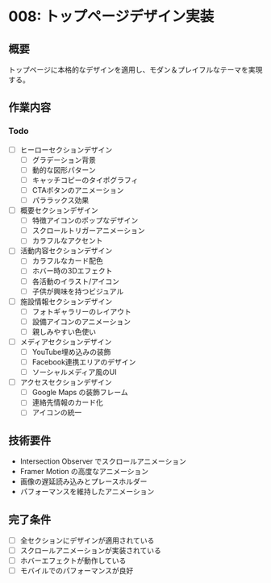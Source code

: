 # 008: トップページデザイン実装

## 概要
トップページに本格的なデザインを適用し、モダン＆プレイフルなテーマを実現する。

## 作業内容

### Todo
- [ ] ヒーローセクションデザイン
  - [ ] グラデーション背景
  - [ ] 動的な図形パターン
  - [ ] キャッチコピーのタイポグラフィ
  - [ ] CTAボタンのアニメーション
  - [ ] パララックス効果
- [ ] 概要セクションデザイン
  - [ ] 特徴アイコンのポップなデザイン
  - [ ] スクロールトリガーアニメーション
  - [ ] カラフルなアクセント
- [ ] 活動内容セクションデザイン
  - [ ] カラフルなカード配色
  - [ ] ホバー時の3Dエフェクト
  - [ ] 各活動のイラスト/アイコン
  - [ ] 子供が興味を持つビジュアル
- [ ] 施設情報セクションデザイン
  - [ ] フォトギャラリーのレイアウト
  - [ ] 設備アイコンのアニメーション
  - [ ] 親しみやすい色使い
- [ ] メディアセクションデザイン
  - [ ] YouTube埋め込みの装飾
  - [ ] Facebook連携エリアのデザイン
  - [ ] ソーシャルメディア風のUI
- [ ] アクセスセクションデザイン
  - [ ] Google Maps の装飾フレーム
  - [ ] 連絡先情報のカード化
  - [ ] アイコンの統一

## 技術要件
- Intersection Observer でスクロールアニメーション
- Framer Motion の高度なアニメーション
- 画像の遅延読み込みとプレースホルダー
- パフォーマンスを維持したアニメーション

## 完了条件
- [ ] 全セクションにデザインが適用されている
- [ ] スクロールアニメーションが実装されている
- [ ] ホバーエフェクトが動作している
- [ ] モバイルでのパフォーマンスが良好